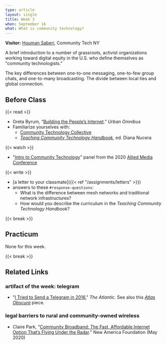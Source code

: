 ```yaml
---
type: article
layout: single
title: Week 3
when: September 16
what: What is community technology?
---
```


**Visitor:** [Houman Saberi](https://www.newamerica.org/our-people/houman-saberi/), Community Tech NY

A brief introduction to a number of grassroots, activist organizations working toward digital equity in the U.S. who define themselves as "community technologists."

The key differences between one-to-one messaging, one-to-few group chats, and one-to-many broadcasting. The divide between local ties and global connection.

## Before Class

{{< read >}}
- Greta Byrum, “[Building the People’s Internet](https://urbanomnibus.net/2019/10/building-the-peoples-internet/).” *Urban Omnibus*
- Familiarize yourselves with:
    - [Community Technology Collective](https://www.ctcollective.org/)
    - [*Teaching Community Technology Handbook*](https://detroitcommunitytech.org/system/tdf/librarypdfs/TeachingCommunityTech.pdf?file=1&type=node&id=53&force=), ed. Diana Nucera

{{< watch >}}
- "[Intro to Community Technology](https://drive.google.com/file/d/1PbFTDkURcERITZs5b7dSllIydFGwPf-X/view?usp=sharing_eil&ts=5f4922a6)" panel from the 2020 [Allied Media Conference](https://amc.alliedmedia.org/)

{{< write >}}
- [a letter to your classmate]({{< ref "/assignments/letters" >}})
- answers to these `#response-questions`:
  - What is the difference between mesh networks and traditional network infrastructures?
  - How would you describe the curriculum in the *Teaching Community Technology Handbook*?

{{< break >}}

## Practicum

None for this week.

{{< break >}}

## Related Links

### artifact of the week: telegram

- "[I Tried to Send a Telegram in 2016](https://www.theatlantic.com/technology/archive/2016/01/rip-stop-telegrams/425136/)," *The Atlantic.* See also this [*Atlas Obscura*](https://www.atlasobscura.com/articles/telegrams) piece.

### legal barriers to rural and community-owned wireless

- Claire Park, “[Community Broadband: The Fast, Affordable Internet Option That’s Flying Under the Radar](https://www.newamerica.org/oti/reports/community-broadband/).” New America Foundation (May 2020)